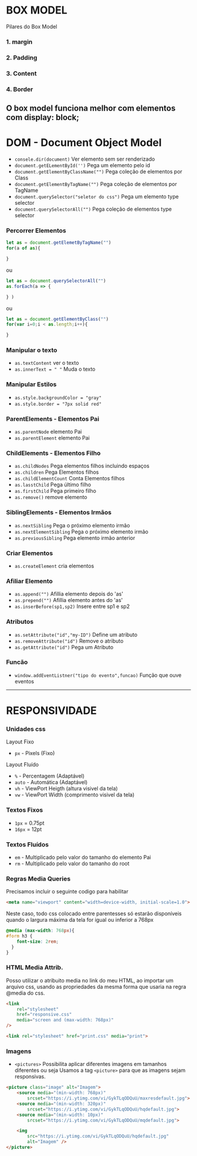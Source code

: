 # BOX MODEL

Pilares do Box Model 

### 1. margin
### 2. Padding
### 3. Content
### 4. Border

O box model funciona melhor com elementos com 
display: block;
---------------------------------------------------------------------------
# DOM - Document Object Model
+ `consele.dir(document)` Ver elemento sem ser renderizado
+ `document.getELementById('')` Pega um elemento pelo id
+ `document.getElementByClassName("")` Pega coleção de elementos por Class
+ `document.getElementByTagName("")` Pega coleção de elementos por TagName
+ `document.querySelector("seletor do css")` Pega um elemento type selector
+ `document.querySelectorAll("")` Pega coleção de elementos type selector

### Percorrer Elementos

```javascript
let as = document.getElemetByTagName("")
for(a of as){

}
```
ou

```javascript
let as = document.querySelectorAll("")
as.forEach(a => {

} )
```
ou

```javascript
let as = document.getElementByClass("")
for(var i=0;i < as.length;i++){

}
```

### Manipular o texto
+ `as.textContent` ver o texto
+ `as.innerText = " "` Muda o texto

### Manipular Estilos
+ `as.style.backgroundColor = "gray"`
+ `as.style.border = "7px solid red"`

### ParentElements - Elementos Pai
+ `as.parentNode` elemento Pai
+ `as.parentElement` elemento Pai

### ChildElements - Elementos Filho
+ `as.childNodes` Pega elementos filhos incluindo espaços
+ `as.children` Pega Elementos filhos
+ `as.childElementCount` Conta Elementos filhos
+ `as.lasstChild` Pega último filho
+ `as.firstChild` Pega primeiro filho
+ `as.remove()` remove elemento

### SiblingElements - Elementos Irmãos
+ `as.nextSibling` Pega o próximo elemento irmão
+ `as.nextElementSibling` Pega o próximo elemento irmão
+ `as.previousSibling` Pega elemento irmão anterior

### Criar Elementos
+ `as.createElement` cria elementos

### Afiliar Elemento
+ `as.append("")` Afillia elemento depois do 'as'
+ `as.prepend("")` Afillia elemento antes do 'as'
+ `as.inserBefore(sp1,sp2)` Insere entre sp1 e sp2

### Atributos
+ `as.setAttribute("id","my-ID")` Define um atributo
+ `as.removeAttribute("id")` Remove o atributo
+ `as.getAttribute("id")` Pega um Atributo


### Funcão
+ `window.addEventListner("tipo do evento",funcao)` Função que ouve eventos
----------------------------------------------------------------------------
# RESPONSIVIDADE
### Unidades css

Layout Fixo
+ `px` - Pixels (Fixo)

Layout Fluído
+ `%` - Percentagem (Adaptável)
+ `auto` - Automática (Adaptável)
+ `vh` - ViewPort Heigth (altura visivel da tela)
+ `vw` - ViewPort Width (comprimento visivel da tela)

### Textos Fixos
+ `1px` = 0.75pt
+ `16px` = 12pt

### Textos Fluídos
+ `em` - Multiplicado pelo valor do tamanho do elemento Pai
+ `rm` - Multiplicado pelo valor do tamanho do root

### Regras Media Queries

Precisamos incluir o seguinte codigo para habilitar

```html
<meta name="viewport" content="width=device-width, initial-scale=1.0">
```
Neste caso, todo css colocado entre parentesses
só estarão disponíveis quando o largura máxima da tela
for igual ou inferior a 768px
```css
@media (max-width: 768px){
#form h3 {
    font-size: 2rem;
  }
}
```

### HTML Media Attrib.
Posso utilizar o atribuito media no link do meu HTML, ao importar um arquivo css, usando as propriedades da mesma forma que usaria na regra @media do css.
```html
<link 
    rel="stylesheet"
    href="responsive.css" 
    media="screen and (max-width: 768px)"
/>

<link rel="stylesheet" href="print.css" media="print">
```

### Imagens
+ `<pictures>` Possibilita aplicar diferentes imagens em tamanhos diferentes
ou seja Usamos a tag `<picture>` para que as imagens sejam responsivas.

```html
<picture class="image" alt="Imagem">
    <source media="(min-width: 768px)" 
        srcset="https://i.ytimg.com/vi/GykTLqODQuU/maxresdefault.jpg">
    <source media="(min-width: 320px)" 
        srcset="https://i.ytimg.com/vi/GykTLqODQuU/hqdefault.jpg">
    <source media="(min-width: 10px)" 
        srcset="https://i.ytimg.com/vi/GykTLqODQuU/mqdefault.jpg">

    <img 
        src="https://i.ytimg.com/vi/GykTLqODQuU/hqdefault.jpg" 
        alt="Imagem" />
</picture>
```

